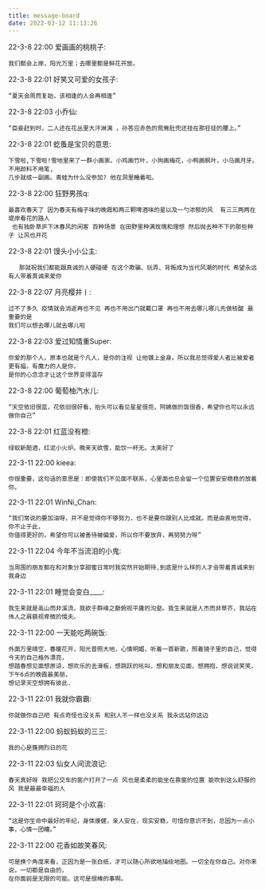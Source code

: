 ```yaml
---
title: message-board
date: 2022-03-12 11:13:26
---
```


22-3-8 22:00
爱画画的桃桃子:
    
    我们都会上岸，阳光万里；去哪里都是鲜花开放。 

22-3-8 22:01
好笑又可爱的女孩子:  
    
    “夏天会周而复始，该相逢的人会再相逢”

22-3-8 22:03
小乔仙:
    
    “臣妾赶到时，二人还在花丛里大汗淋漓 ，孙答应赤色的鸳鸯肚兜还挂在那狂徒的腰上。”

22-3-8 22:01
虼蚤是宝贝的意思:
    
    下雪啦,下雪啦!雪地里来了一群小画家。小鸡画竹叶，小狗画梅花，小鸭画枫叶，小马画月牙。不用颜料不用笔, 
    几步就成一副画。青蛙为什么没参加? 他在洞里睡着啦。

22-3-8 22:00
狂野男孩q:
    
    最喜欢春天了 因为春天有梅子味的晚霞和两三颗啤酒味的星以及一勺浓郁的风  有三三两两在堤岸看花的路人
     也有独卧草庐下沐春风的闲客 百种场景 在田野里种满玫瑰和理想 然后抛去种不下的那些种子 让风也开花

22-3-8 22:01
馒头小小公主:
	   
	   那就祝我们都能跟真诚的人硬碰硬 在这个欺骗、玩弄、背叛成为当代风潮的时代 希望永远有人带着真诚来爱你


22-3-8 22:07
月亮樱井丨:
    
    过不了多久 疫情就会消逝再也不见 再也不用出门就戴口罩 再也不用去哪儿哪儿先做核酸 最重要的是
    我们可以想去哪儿就去哪儿啦

22-3-8 22:03
爱过知情重Super:

    你爱的那个人，原本也就是个凡人，是你的注视 让他镀上金身。所以我总觉得爱人者比被爱者更有福，有魔力的人是你，
    是你的心念念才让这个世界变得温存

22-3-8 22:00
葡萄柚汽水儿:

    “天空依旧很蓝，花依旧很好看，抬头可以看见星星很亮，阿姨做的饭很香，希望你也可以永远做你自己”

22-3-8 22:01
红蓝没有橙:
    
    绿蚁新醅酒，红泥小火炉。晚来天欲雪，能饮一杯无。太美好了

22-3-11 22:00
kieea:
    
    你很重要，这句话的意思是：即使我们不见面不联系，心里面也总会留一个位置安安稳稳的放着你。


22-3-11 22:01
WinNi_Chan:
    
    “我们常说的要加油呀，并不是觉得你不够努力，也不是要你跟别人比成就。而是由衷地觉得，你不止于此，
    你值得更好的，希望你可以被善待被偏爱，所以你不要放弃，再努努力呀”


22-3-11 22:04
今年不当流泪的小鬼:
    
    当周围的朋友都在和对象分享甜蜜日常时我突然开始期待,到底是什么样的人才会带着真诚来到我身边


22-3-11 22:01 
睡觉会变白____:
    
    我生来就是高山而非溪流，我欲于群峰之巅俯视平庸的沟壑。我生来就是人杰而非草芥，我站在伟人之肩藐视卑微的懦夫。


22-3-11 22:00
一天能吃两碗饭:
    
    外面万里晴空，春暖花开，阳光普照大地，心情明媚，听着一首新歌，照着镜子里的自己，觉得今天的自己格外漂亮，
    想踏春想见面想原谅，想欢乐的去滑板，想跳跃的吼叫，想和朋友见面，想拥抱，想说说笑笑，下午6点的晚霞最美丽，
    想记录天空想拥有彼此.


22-3-11 22:01
我就你霸霸:

    你就做你自己吧 有点奇怪也没关系 和别人不一样也没关系 我永远站你这边


22-3-11 22:00 
蚂蚁蚂蚁的三三:
    
    我的心是簇拥烈日的花

 
22-3-11 22:03
仙女人间流浪记:
    
    春天真好呀 我把公交车的窗户打开了一点 风也是柔柔的能坐在靠窗的位置 能吹到这么舒服的风 我是最最幸福的人 ​


22-3-11 22:01 
珂珂是个小欢喜:
    
    “这是你生命中最好的年纪，身体康健，亲人安在，现实安稳，可惜你意识不到，总因为一点小事，心情一团糟。”


22-3-11 22:00
花香如故笑春风:
    
    可是换个角度来看，正因为是一张白纸，才可以随心所欲地描绘地图。一切全在你自己。对你来说，一切都是自由的，
    在你面前是无限的可能。这可是很棒的事啊。



